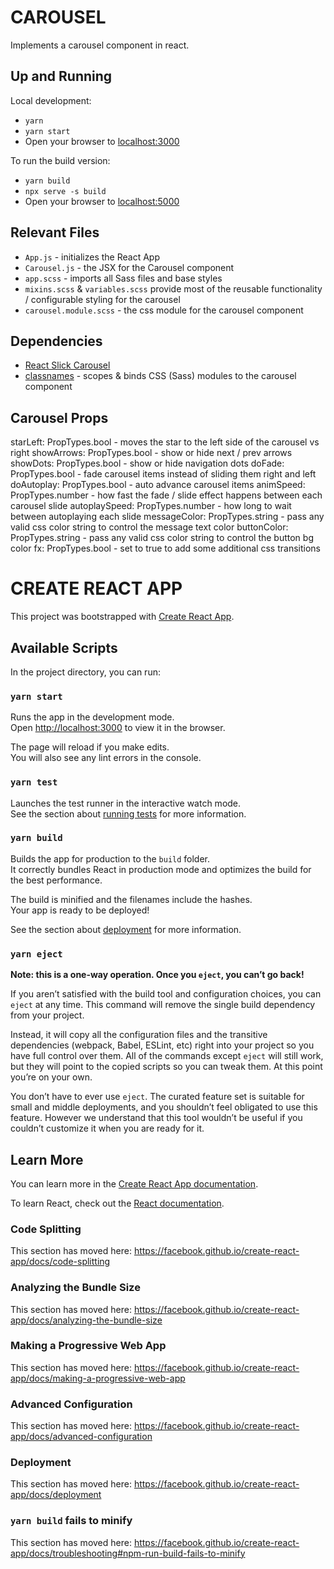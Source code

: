 # CAROUSEL

Implements a carousel component in react.

## Up and Running

Local development:

- `yarn`
- `yarn start`
- Open your browser to [localhost:3000](http://localhost:3000)

To run the build version:

- `yarn build`
- `npx serve -s build`
- Open your browser to [localhost:5000](http://localhost:5000)

## Relevant Files

- `App.js` - initializes the React App
- `Carousel.js` - the JSX for the Carousel component
- `app.scss` - imports all Sass files and base styles
- `mixins.scss` & `variables.scss` provide most of the reusable functionality / configurable styling for the carousel
- `carousel.module.scss` - the css module for the carousel component

## Dependencies

- [React Slick Carousel](https://react-slick.neostack.com/)
- [classnames](https://github.com/JedWatson/classnames) - scopes & binds CSS (Sass) modules to the carousel component

## Carousel Props

starLeft: PropTypes.bool - moves the star to the left side of the carousel vs right
showArrows: PropTypes.bool - show or hide next / prev arrows
showDots: PropTypes.bool - show or hide navigation dots
doFade: PropTypes.bool - fade carousel items instead of sliding them right and left
doAutoplay: PropTypes.bool - auto advance carousel items
animSpeed: PropTypes.number - how fast the fade / slide effect happens between each carousel slide
autoplaySpeed: PropTypes.number - how long to wait between autoplaying each slide
messageColor: PropTypes.string - pass any valid css color string to control the message text color
buttonColor: PropTypes.string - pass any valid css color string to control the button bg color
fx: PropTypes.bool - set to true to add some additional css transitions

# CREATE REACT APP

This project was bootstrapped with [Create React App](https://github.com/facebook/create-react-app).

## Available Scripts

In the project directory, you can run:

### `yarn start`

Runs the app in the development mode.<br />
Open [http://localhost:3000](http://localhost:3000) to view it in the browser.

The page will reload if you make edits.<br />
You will also see any lint errors in the console.

### `yarn test`

Launches the test runner in the interactive watch mode.<br />
See the section about [running tests](https://facebook.github.io/create-react-app/docs/running-tests) for more information.

### `yarn build`

Builds the app for production to the `build` folder.<br />
It correctly bundles React in production mode and optimizes the build for the best performance.

The build is minified and the filenames include the hashes.<br />
Your app is ready to be deployed!

See the section about [deployment](https://facebook.github.io/create-react-app/docs/deployment) for more information.

### `yarn eject`

**Note: this is a one-way operation. Once you `eject`, you can’t go back!**

If you aren’t satisfied with the build tool and configuration choices, you can `eject` at any time. This command will remove the single build dependency from your project.

Instead, it will copy all the configuration files and the transitive dependencies (webpack, Babel, ESLint, etc) right into your project so you have full control over them. All of the commands except `eject` will still work, but they will point to the copied scripts so you can tweak them. At this point you’re on your own.

You don’t have to ever use `eject`. The curated feature set is suitable for small and middle deployments, and you shouldn’t feel obligated to use this feature. However we understand that this tool wouldn’t be useful if you couldn’t customize it when you are ready for it.

## Learn More

You can learn more in the [Create React App documentation](https://facebook.github.io/create-react-app/docs/getting-started).

To learn React, check out the [React documentation](https://reactjs.org/).

### Code Splitting

This section has moved here: https://facebook.github.io/create-react-app/docs/code-splitting

### Analyzing the Bundle Size

This section has moved here: https://facebook.github.io/create-react-app/docs/analyzing-the-bundle-size

### Making a Progressive Web App

This section has moved here: https://facebook.github.io/create-react-app/docs/making-a-progressive-web-app

### Advanced Configuration

This section has moved here: https://facebook.github.io/create-react-app/docs/advanced-configuration

### Deployment

This section has moved here: https://facebook.github.io/create-react-app/docs/deployment

### `yarn build` fails to minify

This section has moved here: https://facebook.github.io/create-react-app/docs/troubleshooting#npm-run-build-fails-to-minify
